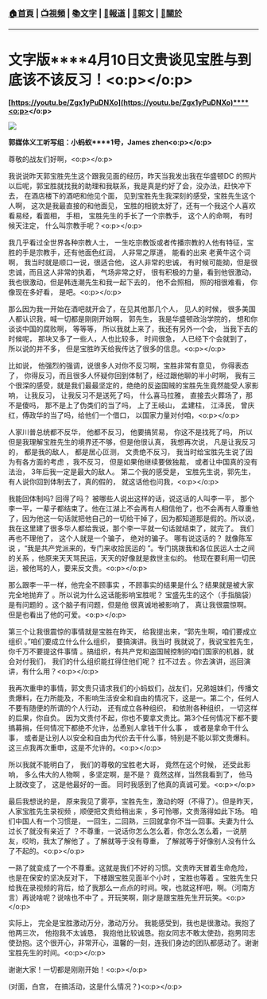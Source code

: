 ###  [:house:首頁](https://github.com/ourhimalayas/home) | [:tv:視頻](https://github.com/ourhimalayas/videos) | [:books:文字](https://github.com/ourhimalayas/txt) | [:newspaper:報道](https://github.com/ourhimalayas/news) | [:eagle:郭文](https://github.com/ourhimalayas/guomedia) | [:pray:關於](https://github.com/ourhimalayas/home/tree/master/about)
---
# **文字版****4月10日文贵谈见宝胜与到底该不该反习！<o:p></o:p>**



**[https://youtu.be/Zgx1yPuDNXo](https://youtu.be/Zgx1yPuDNXo)****<o:p></o:p>**



[![](https://4.bp.blogspot.com/-BCIpQWTpMNg/Ws0jdTw6cOI/AAAAAAAAC6s/mtu30gFwqH430WGueZmzEg6KrSYH558sQCLcBGAs/s400/0410-1.PNG)](https://4.bp.blogspot.com/-BCIpQWTpMNg/Ws0jdTw6cOI/AAAAAAAAC6s/mtu30gFwqH430WGueZmzEg6KrSYH558sQCLcBGAs/s1600/0410-1.PNG)





**郭媒体义工听写组：小蚂蚁****1号，James zhen<o:p></o:p>**



尊敬的战友们好啊，<o:p></o:p>



我说说昨天郭宝胜先生这个跟我见面的经历，昨天当我发出我在华盛顿DC 的照片以后呢，郭宝胜就找我的助理和我联系，我是真是约好了会，没办法，赶快冲下去， 在酒店楼下的酒吧和他见个面， 见到宝胜先生我深刻的感受，宝胜先生这个人啊， 这次是我最直接的和他面见， 宝胜的相貌太好了，还有一个我这个人喜欢看易经，看面相， 手相， 宝胜先生的手长了一个宗教手， 这个人的命啊， 有时候天注定， 什么叫宗教手呢？<o:p></o:p>



我几乎看过全世界各种宗教人士， 一生吃宗教饭或者传播宗教的人他有特征，宝胜的手是宗教手，还有他面色红润， 人非常之厚道， 能看的出来 老黄牛这个词啊， 我当时就是顺口一说，很适合他， 这人非常的忠诚， 有时候可能拗，但是很忠诚，而且这人非常的执着， 气场非常之好， 很有积极的力量，看到他很激动， 我也很激动，但是韩连潮先生和我一起下去的， 他不会照相， 照的相很难看， 你像现在多好看， 是吧。<o:p></o:p>



那么因为我一开始在酒吧就开会了，在见其他那几个人， 见人的时候， 很多美国人都认识我，喊一切都是刚刚开始啊， 郭先生， 我是华盛顿政治学院的， 想和你谈谈中国的腐败啊， 等等等， 所以我就上来了，我还有另外一个会， 当我下去的时候呢， 那块又多了一些人，人也比较多， 时间很急， 人已经下个会就到了， 所以说的并不多， 但是宝胜昨天给我传达了很多的信息。<o:p></o:p>



比如说， 他强烈的强调，说很多人对你不反习啊，宝胜非常有意见， 你得表态了， 你得反习，而且很多人怀疑你回到体制了，经过跟他聊的半小时啊， 我有三个很深的感受，就是我们最最坚定的，绝绝的反盗国贼的宝胜先生竟然能受人家影响， 让我反习， 让我反习不是送死了吗， 什么喜马拉雅， 直接去火葬场了，那不是傻吗， 那不是上了伪类们的当了吗， 上了王岐山， 孟建柱， 江泽民， 曾庆红，傅政华的当了吗，给他们一个借口， 以国家力量对付咱，<o:p></o:p>



人家川普总统都不反华， 他都不反习， 他要搞贸易， 你这不是找死了吗， 所以但是我理解宝胜先生的境界还不够，但是他很认真， 我想再次说， 凡是让我反习的， 都是我的敌人， 都是居心叵测， 文贵绝不反习， 我当时给宝胜先生说了因为有各方面的考虑 ，我不反习， 但是如果他继续要做独裁， 或者让中国真的没有法治， 3年后我一定是最大的敌人。 第二个我的感受是， 宝胜先生说，郭先生， 有人说你回到体制去了，真的假的， 就这话他也问我，<o:p></o:p>



我能回体制吗? 回得了吗？ 被哪些人说出这样的话，说这话的人叫李一平， 那个李一平，一辈子都结束了。他在江湖上不会再有人相信他了，也不会再有人尊重他了，因为他这一句话就把他自己的一切给干掉了，因为都知道那是假的。所以说，我在这里建了很多华人都给我说，那个李一平就一句话就结束了，就完了。 我们再也不理他了， 这个人就是一个骗子， 绝对的骗子。 哪有说这话的？ 就像陈军说 ，“我是共产党派来的，专门来收拾民运的 ”。专门挑拨我和各位民运人士之间的关系 ，他原来天天骂民运，天天的好像就是救世主似的。 他现在要利用一切民运，被他骂的人，要来反文贵。<o:p></o:p>



那么跟李一平一样，他完全不顾事实 ，不顾事实的结果是什么？结果就是被大家完全地抛弃了 。所以说为什么这话能影响宝胜呢？ 宝盛先生的这个（手指脑袋）是有问题的 。这个脑子有问题，但是他 很真诚地被影响了， 真让我很震惊啊。 但是也看出了他的可爱。<o:p></o:p>



第三个让我很震惊的事情就是宝胜在昨天， 给我提出来，“郭先生啊，咱们要成立组织 。”咱们要成立什么什么组织， 要搞演讲。我当时 我就说了，我说宝胜先生，你千万不要提这件事情 。搞组织，有共产党和盗国贼控制的咱们国家的机器，就会对付我们， 我们的什么组织能扛得住他们呢？ 扛不过去 。你去演讲，巡回演讲，有什么用？<o:p></o:p>



我再次重申的事情，郭文贵只请求我们的小蚂蚁们，战友们，兄弟姐妹们，传播文贵爆料，在力所能及，不影响生活安全和自由的情况下，这是一。第二个，任何人不要有随便的所谓的个人行动， 还有成立各种组织， 和依附各种组织， 一切这样的后果，你自负。 因为文贵付不起，你也不要拿文贵比。第3个任何情况下都不要搞募捐，任何情况下都绝不允许，怂恿别人拿钱干什么事 ， 或者是拿命干什么事， 或者是让别人以安全和自由为代价去干什么事，特别是不能以郭文贵爆料。这三点我再次重申，这是不允许的。<o:p></o:p>



所以我就不能明白了， 我们的尊敬的宝胜老大哥， 竟然在这个时候， 还受此影响， 多么伟大的人物啊 ，多坚定啊，是不是？ 竟然这样，当然我看到了， 他马上就改变了， 这是他最好的一面。 同时我感到了他真的真诚可爱。<o:p></o:p>



最后我想说的是， 原来我见了雾亭，宝胜先生，激动的呀（不得了）。但是昨天，人家宝胜先生录视频 ，顺便把文贵给稍出来 ，多可怜哪，文贵落得如此下场。 咱们中国人有一个习惯是， 一回生，二回熟，三回就拿你不当一回事。夫妻为什么过长了就没有亲近了 ？不尊重，一说话你怎么怎么着，你怎么怎么着，一说朋友，哎哟，我太了解他了 。了解就等于没有尊重， 了解就等于好像别人没有什么了不起的。<o:p></o:p>

一熟了就变成了一个不尊重。这就是我们不好的习惯。文贵昨天冒着生命危险， 也是在保安的坚决反对下， 下楼跟宝胜见面半个小时 ，宝胜也等着 。宝胜先生只给我在录视频的背后，给了我那么一点点的时间。唉，也就这样吧，啊。（河南方言）再说啥呢？说啥也不中了 。开玩笑啊，刚才是跟宝胜先生开玩笑。<o:p></o:p>



实际上， 完全是宝胜激动万分，激动万分。 我能感受到，我也是很激动。我抱了他两三次， 他抱我不太诚恳， 我抱他比较诚恳。抱女同志不敢太使劲，抱男同志使劲抱。这个很开心，非常开心，温馨的一刻，连我们身边的团队都感动了。谢谢宝胜先生的时间。<o:p></o:p>



谢谢大家！一切都是刚刚开始！<o:p></o:p>



(对面，白宫， 在搞活动，这是什么情况？)<o:p></o:p>
  
<u></u><sub></sub><sup></sup><strike></strike>